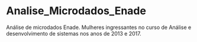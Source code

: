 # Analise_Microdados_Enade
Análise de microdados Enade. Mulheres ingressantes no curso de Análise e desenvolvimento de sistemas nos anos de 2013 e 2017.
